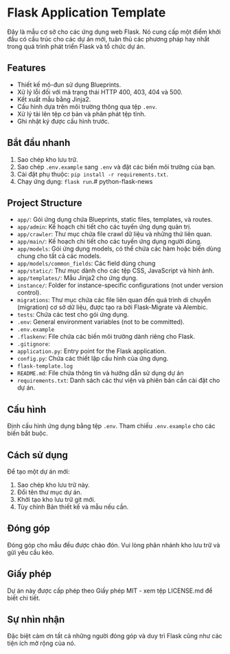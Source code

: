 # Flask Application Template
Đây là mẫu cơ sở cho các ứng dụng web Flask. Nó cung cấp một điểm khởi đầu có cấu trúc cho các dự án mới, tuân thủ các phương pháp hay nhất trong quá trình phát triển Flask và tổ chức dự án.

## Features
- Thiết kế mô-đun sử dụng Blueprints.
- Xử lý lỗi đối với mã trạng thái HTTP 400, 403, 404 và 500.
- Kết xuất mẫu bằng Jinja2.
- Cấu hình dựa trên môi trường thông qua tệp `.env`.
- Xử lý tải lên tệp cơ bản và phân phát tệp tĩnh.
- Ghi nhật ký được cấu hình trước.

## Bắt đầu nhanh
1. Sao chép kho lưu trữ.
2. Sao chép `.env.example` sang `.env` và đặt các biến môi trường của bạn.
3. Cài đặt phụ thuộc: `pip install -r requirements.txt`.
4. Chạy ứng dụng: `flask run`.# python-flask-news

## Project Structure

- `app/`: Gói ứng dụng chứa Blueprints, static files, templates, và routes.
- `app/admin`: Kế hoạch chi tiết cho các tuyến ứng dụng quản trị.
- `app/crawler`: Thư mục chứa file crawl dữ liệu và những thứ liên quan.
- `app/main/`: Kế hoạch chi tiết cho các tuyến ứng dụng người dùng.
- `app/models`: Gói ứng dụng models, có thể chứa các hàm hoặc biến dùng chung cho tất cả các models.
- `app/models/common_fields`: Các field dùng chung
- `app/static/`: Thư mục dành cho các tệp CSS, JavaScript và hình ảnh.
- `app/templates/`: Mẫu Jinja2 cho ứng dụng.
- `instance/`: Folder for instance-specific configurations (not under version control).
- `migrations`: Thư mục chứa các file liên quan đến quá trình di chuyển (migration) cơ sở dữ liệu, được tạo ra bởi Flask-Migrate và Alembic.
- `tests`: Chứa các test cho gói ứng dụng.
- `.env`: General environment variables (not to be committed).
- `.env.example`
- `.flaskenv`: File chứa các biến môi trường dành riêng cho Flask.
- `.gitignore`: 
- `application.py`: Entry point for the Flask application.
- `config.py`: Chứa các thiết lập cấu hình của ứng dụng.
- `flask-template.log`
- `README.md`: File chứa thông tin và hướng dẫn sử dụng dự án
- `requirements.txt`: Danh sách các thư viện và phiên bản cần cài đặt cho dự án.

## Cấu hình
Định cấu hình ứng dụng bằng tệp `.env`. Tham chiếu `.env.example` cho các biến bắt buộc.

## Cách sử dụng
Để tạo một dự án mới:
1. Sao chép kho lưu trữ này.
2. Đổi tên thư mục dự án.
3. Khởi tạo kho lưu trữ git mới.
4. Tùy chỉnh Bản thiết kế và mẫu nếu cần.

## Đóng góp
Đóng góp cho mẫu đều được chào đón. Vui lòng phân nhánh kho lưu trữ và gửi yêu cầu kéo.

## Giấy phép
Dự án này được cấp phép theo Giấy phép MIT - xem tệp LICENSE.md để biết chi tiết.

## Sự nhìn nhận
Đặc biệt cảm ơn tất cả những người đóng góp và duy trì Flask cũng như các tiện ích mở rộng của nó.